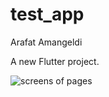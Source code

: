 # test_app

Arafat Amangeldi

A new Flutter project.

![screens of pages](https://drive.google.com/file/d/1tsEAqK6YHroWDJymp8bn6EELyiX6kWdf/view?usp=sharing)
